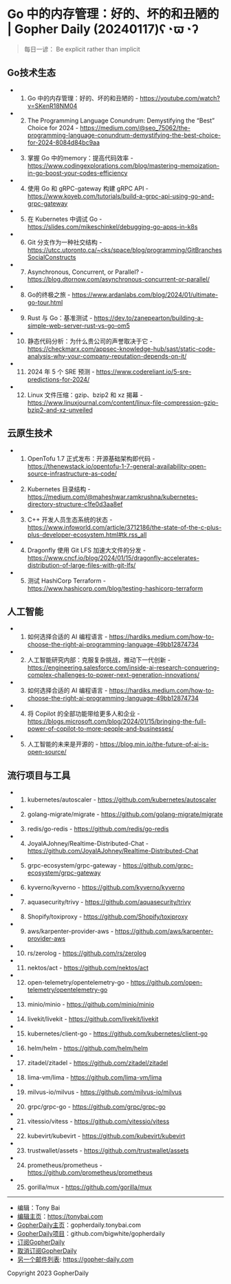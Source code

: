 # Go 中的内存管理：好的、坏的和丑陋的 | Gopher Daily (20240117)ʕ◔ϖ◔ʔ

>每日一谚： Be explicit rather than implicit

## Go技术生态


- 1. Go 中的内存管理：好的、坏的和丑陋的 - https://youtube.com/watch?v=SKenR18NM04

- 2. The Programming Language Conundrum: Demystifying the “Best” Choice for 2024 - https://medium.com/@seo_75062/the-programming-language-conundrum-demystifying-the-best-choice-for-2024-8084d84bc9aa

- 3. 掌握 Go 中的memory：提高代码效率 - https://www.codingexplorations.com/blog/mastering-memoization-in-go-boost-your-codes-efficiency

- 4. 使用 Go 和 gRPC-gateway 构建 gRPC API - https://www.koyeb.com/tutorials/build-a-grpc-api-using-go-and-grpc-gateway

- 5. 在 Kubernetes 中调试 Go - https://slides.com/mikeschinkel/debugging-go-apps-in-k8s

- 6. Git 分支作为一种社交结构 - https://utcc.utoronto.ca/~cks/space/blog/programming/GitBranchesSocialConstructs

- 7. Asynchronous, Concurrent, or Parallel? - https://blog.dtornow.com/asynchronous-concurrent-or-parallel/

- 8. Go的终极之旅 - https://www.ardanlabs.com/blog/2024/01/ultimate-go-tour.html

- 9. Rust 与 Go：基准测试 - https://dev.to/zanepearton/building-a-simple-web-server-rust-vs-go-om5

- 10. 静态代码分析：为什么贵公司的声誉取决于它 - https://checkmarx.com/appsec-knowledge-hub/sast/static-code-analysis-why-your-company-reputation-depends-on-it/

- 11. 2024 年 5 个 SRE 预测 - https://www.codereliant.io/5-sre-predictions-for-2024/

- 12. Linux 文件压缩：gzip、bzip2 和 xz 揭幕 - https://www.linuxjournal.com/content/linux-file-compression-gzip-bzip2-and-xz-unveiled


## 云原生技术


- 1. OpenTofu 1.7 正式发布：开源基础架构即代码 - https://thenewstack.io/opentofu-1-7-general-availability-open-source-infrastructure-as-code/

- 2. Kubernetes 目录结构 - https://medium.com/@maheshwar.ramkrushna/kubernetes-directory-structure-c1fe0d3aa8ef

- 3. C&#43;&#43; 开发人员生态系统的状态 - https://www.infoworld.com/article/3712186/the-state-of-the-c-plus-plus-developer-ecosystem.html#tk.rss_all

- 4. Dragonfly 使用 Git LFS 加速大文件的分发 - https://www.cncf.io/blog/2024/01/15/dragonfly-accelerates-distribution-of-large-files-with-git-lfs/

- 5. 测试 HashiCorp Terraform - https://www.hashicorp.com/blog/testing-hashicorp-terraform


## 人工智能


- 1. 如何选择合适的 AI 编程语言 - https://hardiks.medium.com/how-to-choose-the-right-ai-programming-language-49bb12874734

- 2. 人工智能研究内部：克服复杂挑战，推动下一代创新 - https://engineering.salesforce.com/inside-ai-research-conquering-complex-challenges-to-power-next-generation-innovations/

- 3. 如何选择合适的 AI 编程语言 - https://hardiks.medium.com/how-to-choose-the-right-ai-programming-language-49bb12874734

- 4. 将 Copilot 的全部功能带给更多人和企业 - https://blogs.microsoft.com/blog/2024/01/15/bringing-the-full-power-of-copilot-to-more-people-and-businesses/

- 5. 人工智能的未来是开源的 - https://blog.min.io/the-future-of-ai-is-open-source/


## 流行项目与工具


- 1. kubernetes/autoscaler - https://github.com/kubernetes/autoscaler

- 2. golang-migrate/migrate - https://github.com/golang-migrate/migrate

- 3. redis/go-redis - https://github.com/redis/go-redis

- 4. JoyalAJohney/Realtime-Distributed-Chat - https://github.com/JoyalAJohney/Realtime-Distributed-Chat

- 5. grpc-ecosystem/grpc-gateway - https://github.com/grpc-ecosystem/grpc-gateway

- 6. kyverno/kyverno - https://github.com/kyverno/kyverno

- 7. aquasecurity/trivy - https://github.com/aquasecurity/trivy

- 8. Shopify/toxiproxy - https://github.com/Shopify/toxiproxy

- 9. aws/karpenter-provider-aws - https://github.com/aws/karpenter-provider-aws

- 10. rs/zerolog - https://github.com/rs/zerolog

- 11. nektos/act - https://github.com/nektos/act

- 12. open-telemetry/opentelemetry-go - https://github.com/open-telemetry/opentelemetry-go

- 13. minio/minio - https://github.com/minio/minio

- 14. livekit/livekit - https://github.com/livekit/livekit

- 15. kubernetes/client-go - https://github.com/kubernetes/client-go

- 16. helm/helm - https://github.com/helm/helm

- 17. zitadel/zitadel - https://github.com/zitadel/zitadel

- 18. lima-vm/lima - https://github.com/lima-vm/lima

- 19. milvus-io/milvus - https://github.com/milvus-io/milvus

- 20. grpc/grpc-go - https://github.com/grpc/grpc-go

- 21. vitessio/vitess - https://github.com/vitessio/vitess

- 22. kubevirt/kubevirt - https://github.com/kubevirt/kubevirt

- 23. trustwallet/assets - https://github.com/trustwallet/assets

- 24. prometheus/prometheus - https://github.com/prometheus/prometheus

- 25. gorilla/mux - https://github.com/gorilla/mux


----

- 编辑：Tony Bai
- [编辑主页](https://tonybai.com)：https://tonybai.com
- [GopherDaily主页](https://gopherdaily.tonybai.com)：gopherdaily.tonybai.com
- [GopherDaily项目](https://github.com/bigwhite/gopherdaily)：github.com/bigwhite/gopherdaily
- [订阅GopherDaily](https://gopherdaily.tonybai.com/subscribe)
- [取消订阅GopherDaily](https://gopherdaily.tonybai.com/unsubscribe)
- [另一个邮件列表](https://gopher-daily.com): https://gopher-daily.com

Copyright 2023 GopherDaily
